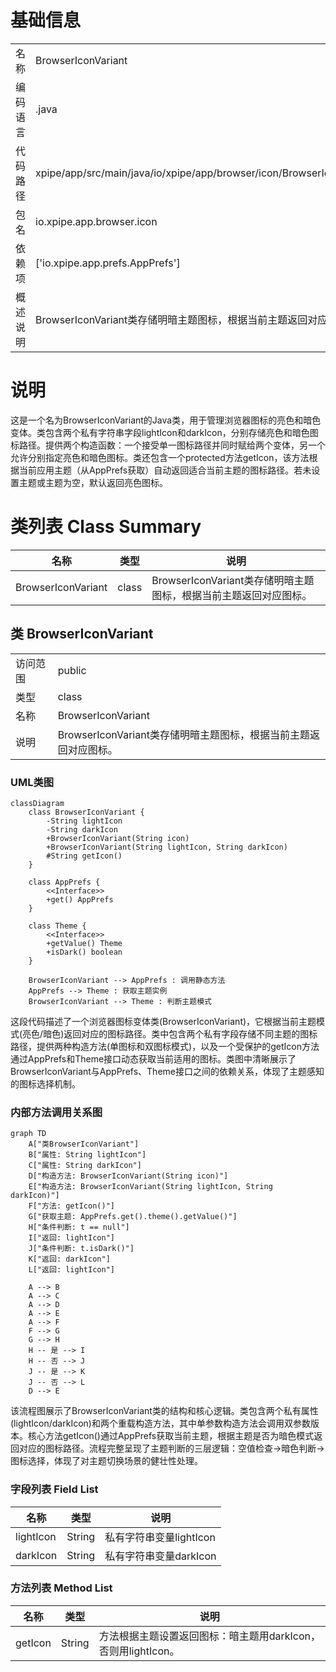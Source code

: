 # 基础信息

|      |      |
|------|------|
| 名称 | BrowserIconVariant |
| 编码语言 | .java |
| 代码路径 | xpipe/app/src/main/java/io/xpipe/app/browser/icon/BrowserIconVariant.java |
| 包名 | io.xpipe.app.browser.icon |
| 依赖项 | ['io.xpipe.app.prefs.AppPrefs'] |
| 概述说明 | BrowserIconVariant类存储明暗主题图标，根据当前主题返回对应图标。 |

# 说明

这是一个名为BrowserIconVariant的Java类，用于管理浏览器图标的亮色和暗色变体。类包含两个私有字符串字段lightIcon和darkIcon，分别存储亮色和暗色图标路径。提供两个构造函数：一个接受单一图标路径并同时赋给两个变体，另一个允许分别指定亮色和暗色图标。类还包含一个protected方法getIcon，该方法根据当前应用主题（从AppPrefs获取）自动返回适合当前主题的图标路径。若未设置主题或主题为空，默认返回亮色图标。

# 类列表 Class Summary

| 名称   | 类型  | 说明 |
|-------|------|-------------|
| BrowserIconVariant | class | BrowserIconVariant类存储明暗主题图标，根据当前主题返回对应图标。 |



## 类 BrowserIconVariant

|      |      |
|------|------|
| 访问范围 | public |
| 类型 | class |
| 名称 | BrowserIconVariant |
| 说明 | BrowserIconVariant类存储明暗主题图标，根据当前主题返回对应图标。 |


### UML类图

```mermaid
classDiagram
    class BrowserIconVariant {
        -String lightIcon
        -String darkIcon
        +BrowserIconVariant(String icon)
        +BrowserIconVariant(String lightIcon, String darkIcon)
        #String getIcon()
    }

    class AppPrefs {
        <<Interface>>
        +get() AppPrefs
    }

    class Theme {
        <<Interface>>
        +getValue() Theme
        +isDark() boolean
    }

    BrowserIconVariant --> AppPrefs : 调用静态方法
    AppPrefs --> Theme : 获取主题实例
    BrowserIconVariant --> Theme : 判断主题模式
```

这段代码描述了一个浏览器图标变体类(BrowserIconVariant)，它根据当前主题模式(亮色/暗色)返回对应的图标路径。类中包含两个私有字段存储不同主题的图标路径，提供两种构造方法(单图标和双图标模式)，以及一个受保护的getIcon方法通过AppPrefs和Theme接口动态获取当前适用的图标。类图中清晰展示了BrowserIconVariant与AppPrefs、Theme接口之间的依赖关系，体现了主题感知的图标选择机制。


### 内部方法调用关系图

```mermaid
graph TD
    A["类BrowserIconVariant"]
    B["属性: String lightIcon"]
    C["属性: String darkIcon"]
    D["构造方法: BrowserIconVariant(String icon)"]
    E["构造方法: BrowserIconVariant(String lightIcon, String darkIcon)"]
    F["方法: getIcon()"]
    G["获取主题: AppPrefs.get().theme().getValue()"]
    H["条件判断: t == null"]
    I["返回: lightIcon"]
    J["条件判断: t.isDark()"]
    K["返回: darkIcon"]
    L["返回: lightIcon"]

    A --> B
    A --> C
    A --> D
    A --> E
    A --> F
    F --> G
    G --> H
    H -- 是 --> I
    H -- 否 --> J
    J -- 是 --> K
    J -- 否 --> L
    D --> E
```

该流程图展示了BrowserIconVariant类的结构和核心逻辑。类包含两个私有属性(lightIcon/darkIcon)和两个重载构造方法，其中单参数构造方法会调用双参数版本。核心方法getIcon()通过AppPrefs获取当前主题，根据主题是否为暗色模式返回对应的图标路径。流程完整呈现了主题判断的三层逻辑：空值检查→暗色判断→图标选择，体现了对主题切换场景的健壮性处理。

### 字段列表 Field List

| 名称  | 类型  | 说明 |
|-------|-------|------|
| lightIcon | String | 私有字符串变量lightIcon |
| darkIcon | String | 私有字符串变量darkIcon |

### 方法列表 Method List

| 名称  | 类型  | 说明 |
|-------|-------|------|
| getIcon | String | 方法根据主题设置返回图标：暗主题用darkIcon，否则用lightIcon。 |




